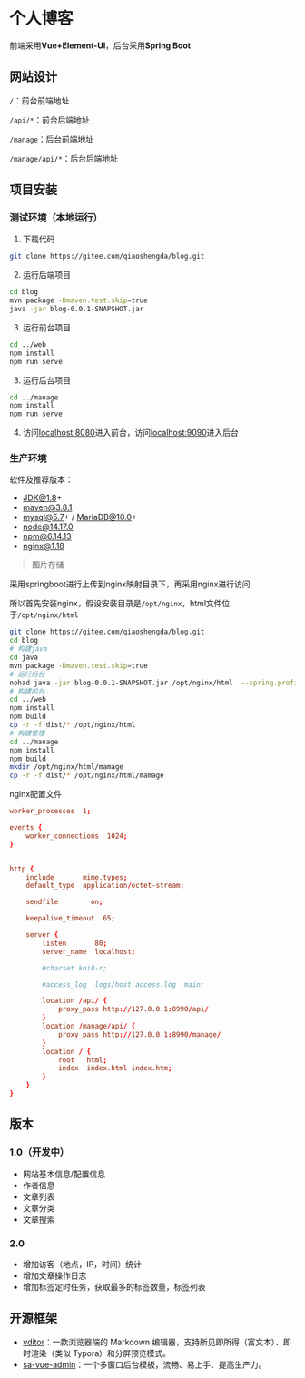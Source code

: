# 个人博客

前端采用**Vue+Element-UI**，后台采用**Spring Boot**

## 网站设计

`/`：前台前端地址

`/api/*`：前台后端地址

`/manage`：后台前端地址

`/manage/api/*`：后台后端地址

## 项目安装

### 测试环境（本地运行）

1. 下载代码

```bash
git clone https://gitee.com/qiaoshengda/blog.git
```

2. 运行后端项目

```bash
cd blog
mvn package -Dmaven.test.skip=true
java -jar blog-0.0.1-SNAPSHOT.jar
```

3. 运行前台项目

```bash
cd ../web
npm install
npm run serve
```

3. 运行后台项目

```bash
cd ../manage
npm install
npm run serve
```

4. 访问<localhost:8080>进入前台，访问<localhost:9090>进入后台

### 生产环境

软件及推荐版本：

- JDK@1.8+
- maven@3.8.1
- mysql@5.7+ / MariaDB@10.0+
- node@14.17.0
- npm@6.14.13
- nginx@1.18

>  图片存储

采用springboot进行上传到nginx映射目录下，再采用nginx进行访问

所以首先安装nginx，假设安装目录是`/opt/nginx`，html文件位于`/opt/nginx/html`

```sh
git clone https://gitee.com/qiaoshengda/blog.git
cd blog
# 构建java
cd java
mvn package -Dmaven.test.skip=true
# 运行后台
nohad java -jar blog-0.0.1-SNAPSHOT.jar /opt/nginx/html  --spring.profiles,active=pro > info.log 2&>1 &
# 构建前台
cd ../web
npm install
npm build
cp -r -f dist/* /opt/nginx/html
# 构建管理
cd ../manage
npm install
npm build
mkdir /opt/nginx/html/mamage
cp -r -f dist/* /opt/nginx/html/mamage
```

nginx配置文件

```conf
worker_processes  1;

events {
    worker_connections  1024;
}


http {
    include       mime.types;
    default_type  application/octet-stream;

    sendfile        on;

    keepalive_timeout  65;

    server {
        listen       80;
        server_name  localhost;

        #charset koi8-r;

        #access_log  logs/host.access.log  main;

        location /api/ {
            proxy_pass http://127.0.0.1:8990/api/
        }
        location /manage/api/ {
            proxy_pass http://127.0.0.1:8990/manage/
        }
        location / {
            root   html;
            index  index.html index.htm;
		}
    }
}
```

## 版本

### 1.0（开发中）

- 网站基本信息/配置信息
- 作者信息
- 文章列表
- 文章分类
- 文章搜索

### 2.0

- 增加访客（地点，IP，时间）统计
- 增加文章操作日志
- 增加标签定时任务，获取最多的标签数量，标签列表

## 开源框架

- [vditor](https://github.com/Vanessa219/vditor)：一款浏览器端的 Markdown 编辑器，支持所见即所得（富文本）、即时渲染（类似 Typora）和分屏预览模式。
- [sa-vue-admin](https://gitee.com/click33/sa-vue-admin)：一个多窗口后台模板，流畅、易上手、提高生产力。